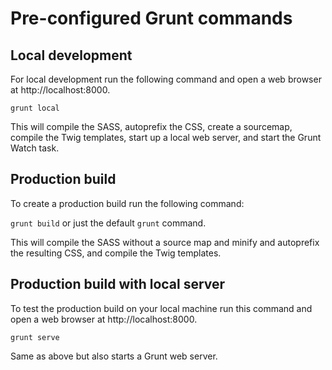 # Pre-configured Grunt commands

## Local development
For local development run the following command and open a web browser at http://localhost:8000.

`grunt local`

This will compile the SASS, autoprefix the CSS, create a sourcemap, compile the Twig templates, start up a local web server, and start the Grunt Watch task.

## Production build
To create a production build run the following command:

`grunt build` or just the default `grunt` command.

This will compile the SASS without a source map and minify and autoprefix the resulting CSS, and compile the Twig templates.

## Production build with local server
To test the production build on your local machine run this command and open a web browser at http://localhost:8000.

`grunt serve`

Same as above but also starts a Grunt web server.
